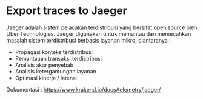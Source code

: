 # Export traces to Jaeger
Jaeger adalah sistem pelacakan terdistribusi yang bersifat open source oleh Uber Technologies. Jaeger digunakan untuk memantau dan memecahkan masalah sistem terdistribusi berbasis layanan mikro, diantaranya :
- Propagasi konteks terdistribusi
- Pemantauan transaksi terdistribusi
- Analisis akar penyebab
- Analisis ketergantungan layanan
- Optimasi kinerja / latensi


Dokumentasi : https://www.krakend.io/docs/telemetry/jaeger/
